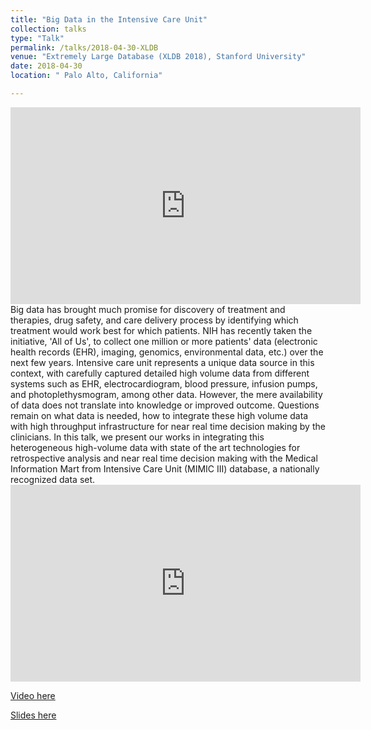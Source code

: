 ```yaml
---
title: "Big Data in the Intensive Care Unit"
collection: talks
type: "Talk"
permalink: /talks/2018-04-30-XLDB
venue: "Extremely Large Database (XLDB 2018), Stanford University"
date: 2018-04-30
location: " Palo Alto, California"

---
```


<iframe width="560" height="315" src="https://www.youtube.com/embed/ZfdbTomIpxs?start=5" frameborder="0" allow="accelerometer; autoplay; encrypted-media; gyroscope; picture-in-picture" allowfullscreen></iframe>
<br>
Big data has brought much promise for discovery of treatment and therapies, drug safety, and care delivery process by identifying which treatment would work best for which 
patients. NIH has recently taken the initiative, 'All of Us', to collect one million or more patients' data (electronic health records (EHR), imaging, genomics, environmental 
data, etc.) over the next few years. Intensive care unit represents a unique data source in this context, with carefully captured detailed high volume data from different 
systems such as EHR, electrocardiogram, blood pressure, infusion pumps, and photoplethysmogram, among other data. However, the mere availability of data does not translate 
into knowledge or improved outcome. Questions remain on what data is needed, how to integrate these high volume data with high throughput infrastructure for near real time 
decision making by the clinicians. In this talk, we present our works in integrating this heterogeneous high-volume data with state of the art technologies for retrospective 
analysis and near real time decision making with the Medical Information Mart from Intensive Care Unit (MIMIC III) database, a nationally recognized data set.

<iframe width="560" height="315" src="https://www.youtube.com/embed/ZfdbTomIpxs?start=5" frameborder="0" allow="accelerometer; autoplay; encrypted-media; gyroscope; picture-in-picture" allowfullscreen></iframe>

<br>

[Video here](https://www.youtube.com/watch?v=ZfdbTomIpxs)

[Slides here](https://adibzaman.github.io/files/Talk_XLDB_04_30_18.pptx)